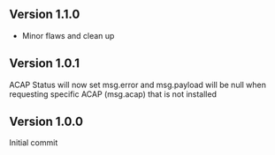 ## Version 1.1.0
* Minor flaws and clean up

## Version 1.0.1
ACAP Status will now set msg.error and msg.payload will be null when requesting specific ACAP (msg.acap) that is not installed

## Version 1.0.0
Initial commit

